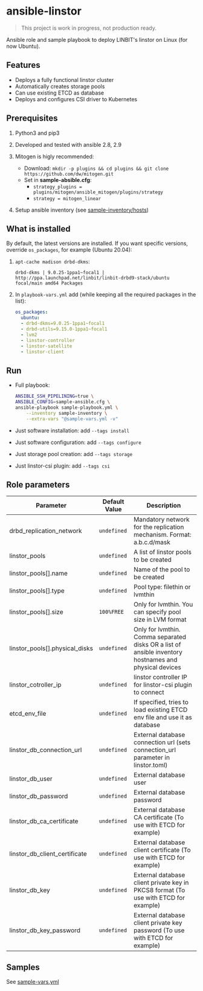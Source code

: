 # ansible-linstor

> This project is work in progress, not production ready.

Ansible role and sample playbook to deploy LINBIT's linstor on Linux (for now Ubuntu).


## Features

- Deploys a fully functional linstor cluster
- Automatically creates storage pools
- Can use existing ETCD as database
- Deploys and configures CSI driver to Kubernetes


## Prerequisites

1. Python3 and pip3
2. Developed and tested with ansible 2.8, 2.9
3. Mitogen is higly recommended:
   - Download: `mkdir -p plugins && cd plugins && git clone https://github.com/dw/mitogen.git`
   - Set in **sample-absible.cfg**:
     - `strategy_plugins = plugins/mitogen/ansible_mitogen/plugins/strategy`
     - `strategy = mitogen_linear`

4. Setup ansible inventory (see [sample-inventory/hosts](sample-inventory/hosts))


## What is installed

By default, the latest versions are installed. If you want specific versions, override `os_packages`, for example (Ubuntu 20.04):

1. `apt-cache madison drbd-dkms`:

   ```
   drbd-dkms | 9.0.25-1ppa1~focal1 | http://ppa.launchpad.net/linbit/linbit-drbd9-stack/ubuntu focal/main amd64 Packages
   ```

2. In `playbook-vars.yml` add (while keeping all the required packages in the list):

   ```yaml
   os_packages:
     ubuntu:
     - drbd-dkms=9.0.25-1ppa1~focal1
     - drbd-utils=9.15.0-1ppa1~focal1
     - lvm2
     - linstor-controller
     - linstor-satellite
     - linstor-client
   ```


## Run

- Full playbook:

    ```bash
    ANSIBLE_SSH_PIPELINING=true \
    ANSIBLE_CONFIG=sample-ansible.cfg \
    ansible-playbook sample-playbook.yml \
        --inventory sample-inventory \
        --extra-vars "@sample-vars.yml -v"
    ```

- Just software installation: add `--tags install`
- Just software configuration: add `--tags configure`
- Just storage pool creation: add `--tags storage`
- Just linstor-csi plugin: add `--tags csi`


## Role parameters

| Parameter                        | Default Value  | Description                                                                         |
|----------------------------------|----------------|-------------------------------------------------------------------------------------|
| drbd_replication_network         | `undefined`    | Mandatory network for the replication mechanism. Format: a.b.c.d/mask               |
| linstor_pools                    | `undefined`    | A list of linstor pools to be created                                               |
| linstor_pools[].name             | `undefined`    | Name of the pool to be created                                                      |
| linstor_pools[].type             | `undefined`    | Pool type: filethin or lvmthin                                                      |
| linstor_pools[].size             | `100%FREE`     | Only for lvmthin. You can specify pool size in LVM format                           |
| linstor_pools[].physical_disks   | `undefined`    | Only for lvmthin. Comma separated disks OR a list of ansible inventory hostnames and physical devices |
| linstor_cotroller_ip             | `undefined`    | linstor controller IP for linstor-csi plugin to connect                             |
| etcd_env_file                    | `undefined`    | If specified, tries to load existing ETCD env file and use it as database           |
| linstor_db_connection_url        | `undefined`    | External database connection url (sets connection_url parameter in linstor.toml)    |
| linstor_db_user                  | `undefined`    | External database user                                                              |
| linstor_db_password              | `undefined`    | External database password                                                          |
| linstor_db_ca_certificate        | `undefined`    | External database CA certificate (To use with ETCD for example)                     |
| linstor_db_client_certificate    | `undefined`    | External database client certificate (To use with ETCD for example)                 |
| linstor_db_key                   | `undefined`    | External database client private key in PKCS8 format (To use with ETCD for example) |
| linstor_db_key_password          | `undefined`    | External database client private key password (To use with ETCD for example)        |


## Samples

See [sample-vars.yml](sample-vars.yml)
